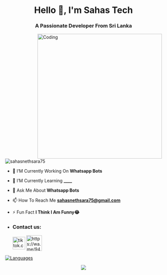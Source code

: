 <h1 align="center">Hello 👋, I'm Sahas Tech</h1>
<h3 align="center">A Passionate Developer From Sri Lanka</h3>
<img align="right" alt="Coding" width="400" src="https://media.tenor.com/rePDfDWO3XoAAAAd/hacking.gif">

<p align="left"> <img src="https://komarev.com/ghpvc/?username=SahasTech22&label=Profile%20views&color=0e75b6&style=flat" alt="sahasnethsara75" /> </p>

- 🔭 I’M Currently Working On **Whatsapp Bots**

- 🌱 I’M Currently Learning **____**

- 💬 Ask Me About **Whatsapp Bots**

- 📫 How To Reach Me **sahasnethsara75@gmail.com**

- ⚡ Fun Fact **I Think I Am Funny😂**

- <h3 align="left">Contact us:</h3><p>   <a href="https://www.youtube.com/@Sahas_Tech" target="blank"><img align="center" src="https://telegra.ph/file/3794b843b750983cd0ab6.png" alt="tiktok.com/@sahas_nethsara" height="40" width="40" /></a>  <a href="https://wa.me/94718913389" target="blank"><img align="center" src="https://telegra.ph/file/1448f0458c3c64900f49c.png" alt="https://wa.me/94765527900" height="50" width="50" /></a> 
</p>

<div align="left">
<a href="https://github.com/SahasTech22?tab=languages">
    <img src="https://github-readme-stats.vercel.app/api/top-langs/?username=SahasTech22&theme=highcontrast&layout=compact" alt="Languages">
</a>
  
<p align="center"> <a href="https://github.com/SahasTech22"><img src="https://github-readme-stats.vercel.app/api?username=SahasTech22&theme=algolia&bg_color=DDD9DA00&text_color=00AEFF&show_icons=TRUE&icon_color=00AEFF" > </a> </p>
